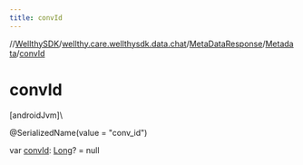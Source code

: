 ```yaml
---
title: convId
---
```

//[WellthySDK](../../../../index.html)/[wellthy.care.wellthysdk.data.chat](../../index.html)/[MetaDataResponse](../index.html)/[Metadata](index.html)/[convId](conv-id.html)



# convId



[androidJvm]\




@SerializedName(value = "conv_id")



var [convId](conv-id.html): [Long](https://kotlinlang.org/api/latest/jvm/stdlib/kotlin/-long/index.html)? = null




